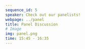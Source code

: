 ```yaml
---
sequence_id: 5
speaker: Check out our panelists!
webpage: ../panel
title: Panel Discussion
# Image
img: panel.png
time: 15:45 - 16:35
---
```

